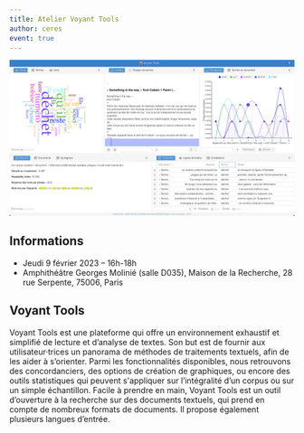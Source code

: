 ```yaml
---
title: Atelier Voyant Tools
author: ceres
event: true
---
```


![](voyant-tools.png)

## Informations

- Jeudi 9 février 2023 – 16h-18h
- Amphithéâtre Georges Molinié (salle D035), Maison de la Recherche, 28 rue Serpente, 75006, Paris

## Voyant Tools

Voyant Tools est une plateforme qui offre un environnement exhaustif et simplifié de lecture et d’analyse de textes. Son but est de fournir aux utilisateur·trices un panorama de méthodes de traitements textuels, afin de les aider à s’orienter. Parmi les fonctionnalités disponibles, nous retrouvons des concordanciers, des options de création de graphiques, ou encore des outils statistiques qui peuvent s'appliquer sur l’intégralité d’un corpus ou sur un simple échantillon. Facile à prendre en main, Voyant Tools est un outil d’ouverture à la recherche sur des documents textuels, qui prend en compte de nombreux formats de documents. Il propose également plusieurs langues d’entrée.
